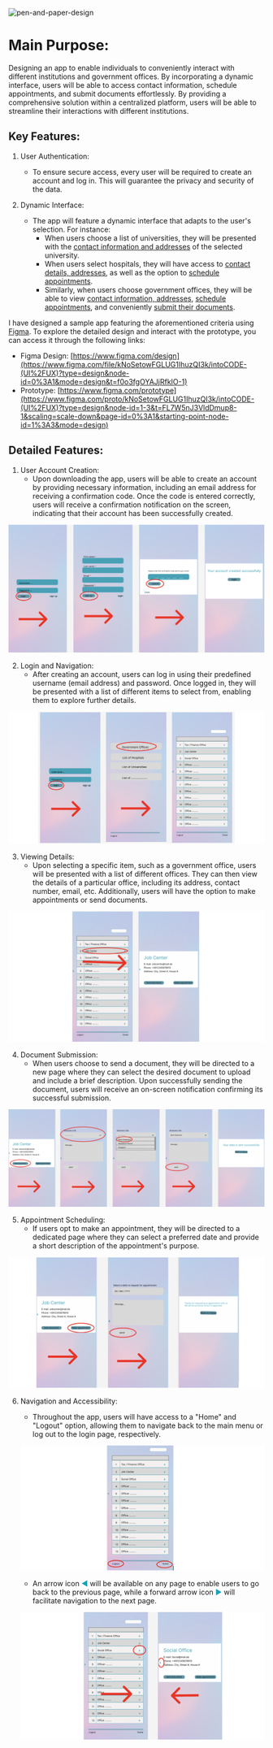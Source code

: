 ![pen-and-paper-design](img/pen-and-paper-design.png)


# Main Purpose:
Designing an app to enable individuals to conveniently interact with different institutions and government offices. By incorporating a dynamic interface, users will be able to access contact information, schedule appointments, and submit documents effortlessly. By providing a comprehensive solution within a centralized platform, users will be able to streamline their interactions with different institutions.

## Key Features:

1. User Authentication:
   - To ensure secure access, every user will be required to create an account and log in. This will guarantee the privacy and security of the data.

2. Dynamic Interface:
   - The app will feature a dynamic interface that adapts to the user's selection. For instance:
     - When users choose a list of universities, they will be presented with the <u>contact information and addresses</u> of the selected university.
     - When users select hospitals, they will have access to <u>contact details, addresses</u>, as well as the option to <u>schedule appointments</u>.
     - Similarly, when users choose government offices, they will be able to view <u>contact information, addresses</u>, <u>schedule appointments</u>, and conveniently <u>submit their documents</u>.


I have designed a sample app featuring the aforementioned criteria using [Figma](https://www.figma.com/). To explore the detailed design and interact with the prototype, you can access it through the following links:

- Figma Design: [https://www.figma.com/design](https://www.figma.com/file/kNoSetowFGLUG1IhuzQI3k/intoCODE-(UI%2FUX)?type=design&node-id=0%3A1&mode=design&t=f0o3fgOYAJjRfkIO-1)
- Prototype: [https://www.figma.com/prototype](https://www.figma.com/proto/kNoSetowFGLUG1IhuzQI3k/intoCODE-(UI%2FUX)?type=design&node-id=1-3&t=FL7W5nJ3VldDmup8-1&scaling=scale-down&page-id=0%3A1&starting-point-node-id=1%3A3&mode=design)


## Detailed Features:

1. User Account Creation:
   - Upon downloading the app, users will be able to create an account by providing necessary information, including an email address for receiving a confirmation code. Once the code is entered correctly, users will receive a confirmation notification on the screen, indicating that their account has been successfully created.

![image_01](img/image_01.png)

2. Login and Navigation:
   - After creating an account, users can log in using their predefined username (email address) and password. Once logged in, they will be presented with a list of different items to select from, enabling them to explore further details.

![image_02](img/image_02.png)   

3. Viewing Details:
   - Upon selecting a specific item, such as a government office, users will be presented with a list of different offices. They can then view the details of a particular office, including its address, contact number, email, etc. Additionally, users will have the option to make appointments or send documents.

![image_03](img/image_03.png)

4. Document Submission:
   - When users choose to send a document, they will be directed to a new page where they can select the desired document to upload and include a brief description. Upon successfully sending the document, users will receive an on-screen notification confirming its successful submission.

![image_04](img/image_04.png)

5. Appointment Scheduling:
   - If users opt to make an appointment, they will be directed to a dedicated page where they can select a preferred date and provide a short description of the appointment's purpose.

![image_05](img/image_05.png)

6. Navigation and Accessibility:
   - Throughout the app, users will have access to a "Home" and "Logout" option, allowing them to navigate back to the main menu or log out to the login page, respectively.
   
   ![image_06](img/image_06.png)

   - An arrow icon <span style="color: #17A2B8;">&#9664;</span> will be available on any page to enable users to go back to the previous page, while a forward arrow icon <span style="color: #17A2B8;">&#9654;</span>
 will facilitate navigation to the next page.

   ![image_07](img/image_07.png)


